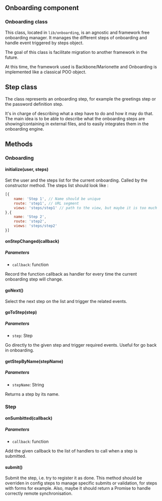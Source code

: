 ## Onboarding component

### Onboarding class

This class, located in `lib/onboarding`, is an agnostic and framework free onboarding manager. It manages the different steps of onboarding and handle event triggered by steps object.

The goal of this class is facilitate migration to another framework in the future.

At this time, the framework used is Backbone/Marionette and Onboarding is implemented like a classical POO object.

## Step class

The class represents an onboarding step, for example the greetings step or the password definition step.

It's in charge of describing what a step have to do and how it may do that.
The main idea is to be able to describe what the onboarding steps are showing/containing in external files, and to easily integrates them in the onboarding engine.

## Methods
### Onboarding
#### initialize(user, steps)
Set the user and the steps list for the current onboarding. Called by the constructor method. The steps list should look like :
```javascript
[{
    name: 'Step 1', // Name should be unique
    route: 'step1', // URL segment
    views: 'steps/step1' // path to the view, but maybe it is too much  framework-specific and we should compute the view's path.
},{
    name: 'Step 2',
    route: 'step2',
    views: 'steps/step2'
}]
```

#### onStepChanged(callback)
##### Parameters
* `callback`: function

Record the function callback as handler for every time the current onboarding step will change.

#### goNext()
Select the next step on the list and trigger the related events.

#### goToStep(step)
##### Parameters
* `step`: Step

Go directly to the given step and trigger required events. Useful for go back in onboarding.

#### getStepByName(stepName)
##### Parameters
* `stepName`: String

Returns a step by its name.

### Step
#### onSumbitted(callback)
##### Parameters
* `callback`: function

Add the given callback to the list of handlers to call when a step is submitted.

#### submit()
Submit the step, i.e. try to register it as done. This method should be overriden in config steps to manage specific submits or validation, for steps with forms for example.
Also, maybe it should return a Promise to handle correctly remote synchronisation.
